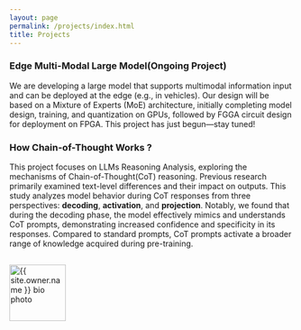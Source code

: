 ```yaml
---
layout: page
permalink: /projects/index.html
title: Projects
---
```

### Edge Multi-Modal Large Model(Ongoing Project)
We are developing a large model that supports multimodal information input and can be deployed at the edge (e.g., in vehicles). Our design will be based on a Mixture of Experts (MoE) architecture, initially completing model design, training, and quantization on GPUs, followed by FGGA circuit design for deployment on FPGA. This project has just begun—stay tuned!

### How Chain-of-Thought Works ?
This project focuses on LLMs Reasoning Analysis, exploring the mechanisms of Chain-of-Thought(CoT) reasoning. Previous research primarily examined text-level differences and their impact on outputs. This study analyzes model behavior during CoT responses from three perspectives: <strong>decoding</strong>, <strong>activation</strong>, and <strong>projection</strong>. Notably, we found that during the decoding phase, the model effectively mimics and understands CoT prompts, demonstrating increased confidence and specificity in its responses. Compared to standard prompts, CoT prompts activate a broader range of knowledge acquired during pre-training.<br>

## 

<img src="{{ site.url }}/images/" class="bio-photo" alt="{{ site.owner.name }} bio photo" width="100" height="100"></a>
